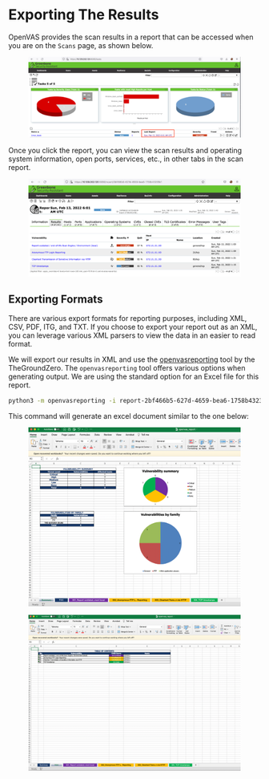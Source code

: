 # Exporting The Results

OpenVAS provides the scan results in a report that can be accessed when you are on the `Scans` page, as shown below.

<figure><img src="../../../../.gitbook/assets/image (2) (1) (1) (1) (1) (1) (1) (1) (1) (1) (1) (1) (1) (1) (1) (1) (1) (1) (1) (1) (1) (1) (1) (1) (1) (1) (1) (1) (1) (1) (1) (1) (1) (1) (1) (1) (1) (1) (1) (1) (1) (1) (1) (1) (1) (1) (1) (1) (1) (1) (1) (1) (1) (1) (1) (1).png" alt=""><figcaption></figcaption></figure>

Once you click the report, you can view the scan results and operating system information, open ports, services, etc., in other tabs in the scan report.

<figure><img src="../../../../.gitbook/assets/image (3) (1) (1) (1) (1) (1) (1) (1) (1) (1) (1) (1) (1) (1) (1) (1) (1) (1) (1) (1) (1) (1) (1) (1) (1) (1) (1) (1) (1) (1) (1) (1) (1).png" alt=""><figcaption></figcaption></figure>

## Exporting Formats

There are various export formats for reporting purposes, including XML, CSV, PDF, ITG, and TXT. If you choose to export your report out as an XML, you can leverage various XML parsers to view the data in an easier to read format.

We will export our results in XML and use the [openvasreporting](https://github.com/TheGroundZero/openvasreporting) tool by the TheGroundZero. The `openvasreporting` tool offers various options when generating output. We are using the standard option for an Excel file for this report.

```bash
python3 -m openvasreporting -i report-2bf466b5-627d-4659-bea6-1758b43235b1.xml -f xlsx
```

This command will generate an excel document similar to the one below:

<figure><img src="../../../../.gitbook/assets/image (4) (1) (1) (1) (1) (1) (1) (1) (1) (1) (1) (1) (1) (1) (1) (1) (1) (1) (1) (1) (1) (1) (1) (1) (1).png" alt=""><figcaption></figcaption></figure>

<figure><img src="../../../../.gitbook/assets/image (5) (1) (1) (1) (1) (1) (1) (1) (1) (1) (1) (1) (1) (1) (1) (1) (1) (1) (1) (1) (1).png" alt=""><figcaption></figcaption></figure>
